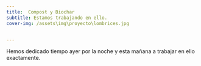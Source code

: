 ```yaml
---
title:  Compost y Biochar
subtitle: Estamos trabajando en ello.
cover-img: /assets\img\proyecto\lombrices.jpg


---
```


Hemos dedicado tiempo ayer por la noche y esta mañana a trabajar en ello exactamente.





